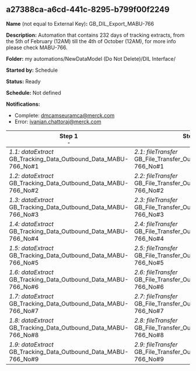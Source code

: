 ## a27388ca-a6cd-441c-8295-b799f00f2249

**Name** (not equal to External Key)**:** GB_DIL_Export_MABU-766

**Description:** Automation that contains 232 days of tracking extracts, from the 5th of February (12AM) till the 4th of October (12AM), for more info please check MABU-766.


**Folder:** my automations/NewDataModel (Do Not Delete)/DIL Interface/

**Started by:** Schedule

**Status:** Ready

**Schedule:** Not defined

**Notifications:**

* Complete: dmcamseuramca@merck.com
* Error: ivanjan.chattoraj@merck.com

| Step 1<br>_<small>-</small>_ | Step 2<br>_<small>-</small>_ |
| --- | --- |
| _1.1: dataExtract_<br>GB_Tracking_Data_Outbound_Data_MABU-766_No#1 | _2.1: fileTransfer_<br>GB_File_Transfer_Outbound_Data_MABU-766_No#1 |
| _1.2: dataExtract_<br>GB_Tracking_Data_Outbound_Data_MABU-766_No#2 | _2.2: fileTransfer_<br>GB_File_Transfer_Outbound_Data_MABU-766_No#2 |
| _1.3: dataExtract_<br>GB_Tracking_Data_Outbound_Data_MABU-766_No#3 | _2.3: fileTransfer_<br>GB_File_Transfer_Outbound_Data_MABU-766_No#3 |
| _1.4: dataExtract_<br>GB_Tracking_Data_Outbound_Data_MABU-766_No#4 | _2.4: fileTransfer_<br>GB_File_Transfer_Outbound_Data_MABU-766_No#4 |
| _1.5: dataExtract_<br>GB_Tracking_Data_Outbound_Data_MABU-766_No#5 | _2.5: fileTransfer_<br>GB_File_Transfer_Outbound_Data_MABU-766_No#5 |
| _1.6: dataExtract_<br>GB_Tracking_Data_Outbound_Data_MABU-766_No#6 | _2.6: fileTransfer_<br>GB_File_Transfer_Outbound_Data_MABU-766_No#6 |
| _1.7: dataExtract_<br>GB_Tracking_Data_Outbound_Data_MABU-766_No#7 | _2.7: fileTransfer_<br>GB_File_Transfer_Outbound_Data_MABU-766_No#7 |
| _1.8: dataExtract_<br>GB_Tracking_Data_Outbound_Data_MABU-766_No#8 | _2.8: fileTransfer_<br>GB_File_Transfer_Outbound_Data_MABU-766_No#8 |
| _1.9: dataExtract_<br>GB_Tracking_Data_Outbound_Data_MABU-766_No#9 | _2.9: fileTransfer_<br>GB_File_Transfer_Outbound_Data_MABU-766_No#9 |
